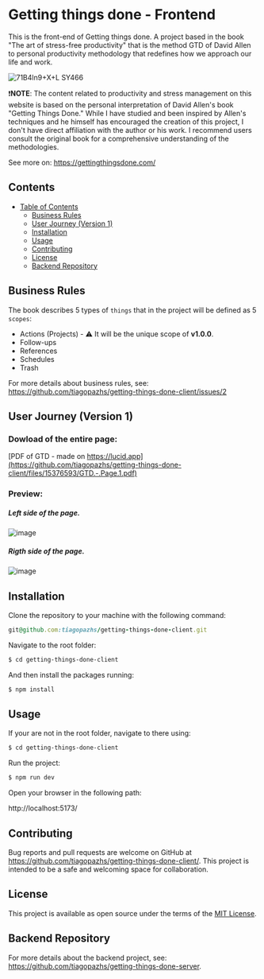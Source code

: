 # Getting things done - Frontend

This is the front-end of Getting things done.
A project based in the book "The art of stress-free productivity" that is the method GTD of David Allen to personal productivity methodology that redefines how we approach our life and work.

![71B4ln9+X+L _SY466_](https://github.com/tiagopazhs/getting-things-done-client/assets/81580990/20eb368c-dfc4-4163-8440-5a898d8869bc)


❗**NOTE**: The content related to productivity and stress management on this website is based on the personal interpretation of David Allen's book "Getting Things Done." While I have studied and been inspired by Allen's techniques and he himself has encouraged the creation of this project, I don't have direct affiliation with the author or his work. I recommend users consult the original book for a comprehensive understanding of the methodologies.

See more on: https://gettingthingsdone.com/


## Contents

- [Table of Contents](#table-of-contents)
  - [Business Rules](#business-rules)
  - [User Journey (Version 1)](#user-journey-version-1)
  - [Installation](#installation)
  - [Usage](#usage)
  - [Contributing](#contributing)
  - [License](#license)
  - [Backend Repository](#backend-repository)

## Business Rules

The book describes 5 types of `things` that in the project will be defined as 5 `scopes`:
- Actions (Projects) - ⚠️ It will be the unique scope of **v1.0.0**.
- Follow-ups
- References
- Schedules
- Trash

For more details about business rules, see: https://github.com/tiagopazhs/getting-things-done-client/issues/2


## User Journey (Version 1)

### Dowload of the entire page:
[PDF of GTD - made on https://lucid.app](https://github.com/tiagopazhs/getting-things-done-client/files/15376593/GTD.-.Page.1.pdf)

### Preview:
##### Left side of the page.
![image](https://github.com/tiagopazhs/getting-things-done-client/assets/81580990/4496e1de-2bde-461c-8d1c-5f038ed65f21)


##### Rigth side of the page.
![image](https://github.com/tiagopazhs/getting-things-done-client/assets/81580990/f3cbd7ac-d4f6-4a62-a135-0234285b188e)

## Installation

Clone the repository to your machine with the following command:

```ruby
git@github.com:tiagopazhs/getting-things-done-client.git
```

Navigate to the root folder:

```bash
$ cd getting-things-done-client
```

And then install the packages running:

```bash
$ npm install
```

## Usage

If your are not in the root folder, navigate to there using:

```bash
$ cd getting-things-done-client
```

Run the project:

```bash
$ npm run dev
```

Open your browser in the following path:

http://localhost:5173/


## Contributing
Bug reports and pull requests are welcome on GitHub at https://github.com/tiagopazhs/getting-things-done-client/. This project is intended to be a safe and welcoming space for collaboration.

## License
This project is available as open source under the terms of the [MIT License](https://opensource.org/license/MIT).

## Backend Repository
For more details about the backend project, see: https://github.com/tiagopazhs/getting-things-done-server.
